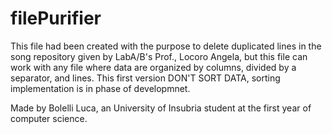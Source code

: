 # filePurifier
This file had been created with the purpose to delete duplicated lines in the song repository given by LabA/B's Prof.,
Locoro Angela, but this file can work with any file where data are organized by columns, divided by a separator, and lines.
This first version DON'T SORT DATA, sorting implementation is in phase of developmnet.

Made by Bolelli Luca, an University of Insubria student at the first year of computer science.
